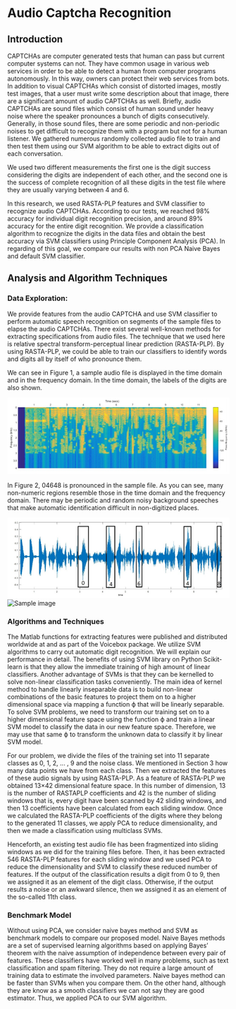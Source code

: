 # Audio Captcha Recognition

## Introduction

CAPTCHAs are computer generated tests that human can pass but current computer systems can not. They have common usage in various web services in order to be able to detect a human from computer programs autonomously. In this way, owners can protect their web services
from bots. In addition to visual CAPTCHAs which consist of distorted images, mostly test images, that a user must write some description about that image, there are a significant amount of audio CAPTCHAs as well. Briefly, audio CAPTCHAs are sound files which consist of human sound under heavy noise where the speaker pronounces a bunch of digits consecutively. Generally, in those sound files, there are some periodic and non-periodic noises to get difficult to recognize them with a program but not for a human listener. We gathered numerous randomly collected audio file to train and then test them using our SVM algorithm to be able to extract digits out of each conversation.

We used two different measurements the first one is the digit success considering the digits are independent of each other, and the second one is the success of complete recognition of all these digits in the test file where they are usually varying between 4 and 6.

In this research, we used RASTA-PLP features and SVM classifier to recognize audio CAPTCHAs. According to our tests, we reached 98% accuracy for individual digit recognition precision, and around 89% accuracy for the entire digit recognition. We provide a classification algorithm to recognize the digits in the data files and obtain the best accuracy via SVM classifiers using Principle Component Analysis (PCA). In regarding of this goal, we compare our results with non PCA Naive Bayes and default SVM classifier.

## Analysis and Algorithm Techniques

### Data Exploration: 
We provide features from the audio CAPTCHA and use SVM classifier to perform automatic speech recognition on segments of the sample files to elapse the audio CAPTCHAs. There exist several well-known methods for extracting specifications from audio files. The technique that we used here is relative spectral transform-perceptual linear prediction (RASTA-PLP). By using RASTA-PLP, we could be able to train our classifiers to identify words and digits all by itself of who pronounce them.

We can see in Figure 1, a sample audio file is displayed in the time domain and in the frequency domain. In the time domain, the labels of the digits are also shown. 

![Sample image](figures/spect.jpg?raw=true "Title")

In Figure 2, 04648 is pronounced in the sample file. As you can see, many non-numeric regions resemble those in the time domain
and the frequency domain. There may be periodic and random noisy background speeches that make automatic identification difficult in non-digitized places.

![Sample image](figures/timedomain.jpg?raw=true "Title")
![Sample image](figures/closelook.jpg.jpg?raw=true "Title")


### Algorithms and Techniques 
The Matlab functions for extracting features were published and distributed worldwide at and as part of the Voicebox package. We utilize SVM algorithms to carry out automatic digit recognition. We will explain our performance in detail. The benefits of using SVM library on Python Scikit-learn is that they allow the immediate training of high amount of linear classifiers. Another advantage of SVMs is that they can be kernelled to solve non-linear classification tasks conveniently. The main idea of kernel method to handle linearly 
inseparable data is to build non-linear combinations of the basic features to project them on to a higher dimensional space via mapping a function ϕ that will be linearly separable. To solve SVM problems, we need to transform our training set on to a higher dimensional feature space using the function ϕ and train a linear SVM model to classify the data in our new feature space. Therefore, we may use that same ϕ to transform the unknown data to classify it by linear SVM model.

For our problem, we divide the files of the training set into 11 separate classes as 0, 1, 2, ... , 9 and the noise class. We mentioned in Section 3 how many data points we have from each class. Then we extracted the features of these audio signals by using RASTA-PLP. As a feature of RASTA-PLP we obtained 13×42 dimensional feature space. In this number of dimension, 13 is the number of RASTAPLP coefficients and 42 is the number of sliding windows that is, every digit have been scanned by 42 sliding windows, and then 13 coefficients have been calculated from each sliding window. Once we calculated the RASTA-PLP coefficients of the digits where they belong to the generated 11 classes, we apply PCA to reduce dimensionality, and then we made a classification using multiclass SVMs.

Henceforth, an existing test audio file has been fragmentized into sliding windows as we did for the training files before. Then, it has been extracted 546 RASTA-PLP features for each sliding window and we used PCA to reduce the dimensionality and SVM to classify these reduced number of features. If the output of the classification results a digit from 0 to 9, then we assigned it as an element of the
digit class. Otherwise, if the output results a noise or an awkward silence, then we assigned it as an element of the so-called 11th class.

### Benchmark Model 

Without using PCA, we consider naive bayes method and SVM as benchmark models to compare our proposed model. Naive Bayes methods are a set of supervised learning algorithms based on applying Bayes’ theorem with the naive assumption of independence between every pair of features. These classifiers have worked well in many problems, such as text classification and spam filtering. They do not require a large amount of training data to estimate the involved parameters. Naive bayes method can be faster than SVMs when you compare them. On the other hand, although they are know as a smooth classifiers we can not say they are good estimator. Thus, we applied PCA to our SVM algorithm.









